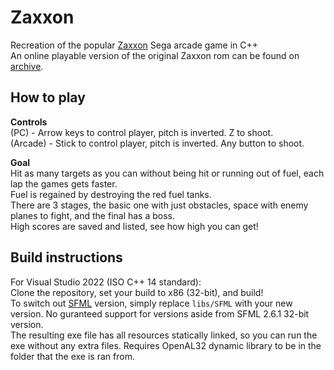 # Zaxxon
Recreation of the popular [Zaxxon](https://wikipedia.org/wiki/Zaxxon) Sega arcade game in C++ \
An online playable version of the original Zaxxon rom can be found on [archive](https://archive.org/details/arcade_zaxxon).

## How to play
**Controls** \
(PC) - Arrow keys to control player, pitch is inverted. Z to shoot.\
(Arcade) - Stick to control player, pitch is inverted. Any button to shoot.

**Goal** \
Hit as many targets as you can without being hit or running out of fuel, each lap the games gets faster. \
Fuel is regained by destroying the red fuel tanks. \
There are 3 stages, the basic one with just obstacles, space with enemy planes to fight, and the final has a boss. \
High scores are saved and listed, see how high you can get!


## Build instructions
For Visual Studio 2022 (ISO C++ 14 standard): \
Clone the repository, set your build to x86 (32-bit), and build! \
To switch out [SFML](https://www.sfml-dev.org/) version, simply replace `libs/SFML` with your new version. No guranteed support for versions aside from SFML 2.6.1 32-bit version. \
The resulting exe file has all resources statically linked, so you can run the exe without any extra files.
Requires OpenAL32 dynamic library to be in the folder that the exe is ran from.
